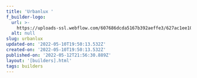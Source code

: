 ```yaml
---
title: 'Urbanlux '
f_builder-logo:
  url: >-
    https://uploads-ssl.webflow.com/607686dcda5167b392aeffe3/627ac1ee107fed4ff09a67ac_UrbanLux%20logo%20jpeg.jpg
  alt: null
slug: urbanlux
updated-on: '2022-05-10T19:50:13.532Z'
created-on: '2022-05-10T19:50:13.532Z'
published-on: '2022-05-12T21:56:30.889Z'
layout: '[builders].html'
tags: builders
---
```



